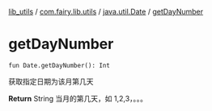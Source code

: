 [lib_utils](../../index.md) / [com.fairy.lib.utils](../index.md) / [java.util.Date](index.md) / [getDayNumber](./get-day-number.md)

# getDayNumber

`fun Date.getDayNumber(): Int`

获取指定日期为该月第几天

**Return**
String 当月的第几天，如 1,2,3，。。。

